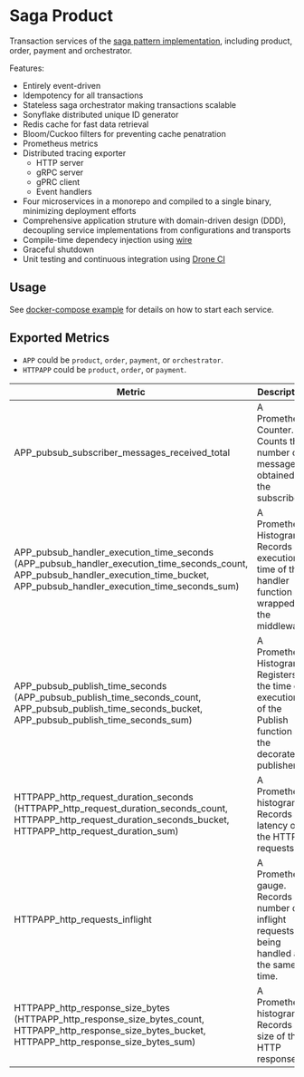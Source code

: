# Saga Product
Transaction services of the [saga pattern implementation](https://github.com/minghsu0107/saga-example), including product, order, payment and orchestrator.

Features:
- Entirely event-driven
- Idempotency for all transactions
- Stateless saga orchestrator making transactions scalable
- Sonyflake distributed unique ID generator
- Redis cache for fast data retrieval
- Bloom/Cuckoo filters for preventing cache penatration
- Prometheus metrics
- Distributed tracing exporter
  - HTTP server
  - gRPC server
  - gPRC client
  - Event handlers
- Four microservices in a monorepo and compiled to a single binary, minimizing deployment efforts
- Comprehensive application struture with domain-driven design (DDD), decoupling service implementations from configurations and transports
- Compile-time dependecy injection using [wire](https://github.com/google/wire)
- Graceful shutdown
- Unit testing and continuous integration using [Drone CI](https://www.drone.io)
## Usage
See [docker-compose example](https://github.com/minghsu0107/saga-example/blob/main/docker-compose.yaml) for details on how to start each service.
## Exported Metrics
- `APP` could be `product`, `order`, `payment`, or `orchestrator`.
- `HTTPAPP` could be `product`, `order`, or `payment`.

| Metric                                                                                                                                   | Description                                                                                                 | Labels                                                           |
| ---------------------------------------------------------------------------------------------------------------------------------------- | ----------------------------------------------------------------------------------------------------------- | ---------------------------------------------------------------- |
| APP_pubsub_subscriber_messages_received_total                                                                                                       | A Prometheus Counter. Counts the number of messages obtained by the subscriber.                             | `acked` ("acked" or "nacked"), `handler_name`, `subscriber_name` |
| APP_pubsub_handler_execution_time_seconds (APP_pubsub_handler_execution_time_seconds_count, APP_pubsub_handler_execution_time_bucket, APP_pubsub_handler_execution_time_seconds_sum) | A Prometheus Histogram. Records the execution time of the handler function wrapped by the middleware.       | `handler_name`, `success` ("true" or "false")                    |
| APP_pubsub_publish_time_seconds (APP_pubsub_publish_time_seconds_count, APP_pubsub_publish_time_seconds_bucket, APP_pubsub_publish_time_seconds_sum)                                 | A Prometheus Histogram. Registers the time of execution of the Publish function of the decorated publisher. | `handler_name`, `success` ("true" or "false"), `publisher_name`  |
| HTTPAPP_http_request_duration_seconds (HTTPAPP_http_request_duration_seconds_count, HTTPAPP_http_request_duration_seconds_bucket, HTTPAPP_http_request_duration_sum)     | A Prometheus histogram. Records the latency of the HTTP requests.                                           | `code`, `handler`, `method`                                      |
| HTTPAPP_http_requests_inflight                                                                                                                   | A Prometheus gauge. Records the number of inflight requests being handled at the same time.                 | `code`, `handler`, `method`                                      |
| HTTPAPP_http_response_size_bytes (HTTPAPP_http_response_size_bytes_count, HTTPAPP_http_response_size_bytes_bucket, HTTPAPP_http_response_size_bytes_sum)                 | A Prometheus histogram. Records the size of the HTTP responses.                                             | `handler`                                                        |
